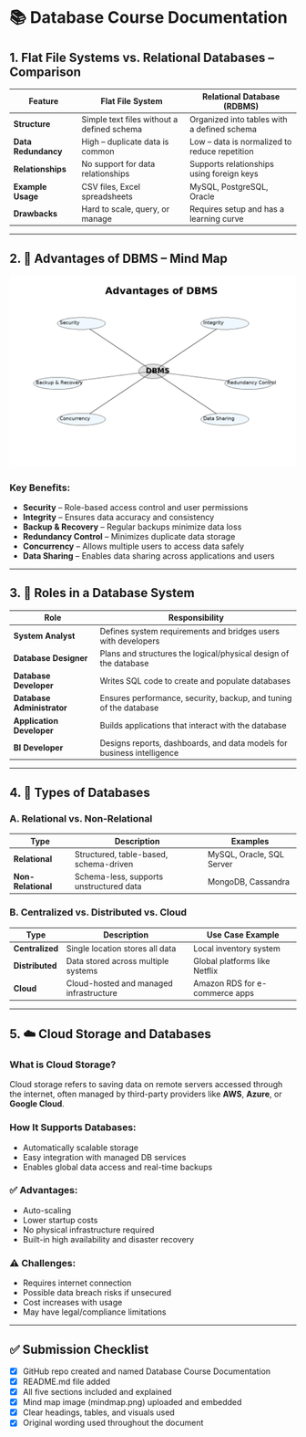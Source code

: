 # 📚 Database Course Documentation

## 1. Flat File Systems vs. Relational Databases – Comparison

| Feature             | Flat File System                                      | Relational Database (RDBMS)                          |
|---------------------|-------------------------------------------------------|------------------------------------------------------|
| **Structure**       | Simple text files without a defined schema            | Organized into tables with a defined schema          |
| **Data Redundancy** | High – duplicate data is common                       | Low – data is normalized to reduce repetition        |
| **Relationships**   | No support for data relationships                     | Supports relationships using foreign keys            |
| **Example Usage**   | CSV files, Excel spreadsheets                         | MySQL, PostgreSQL, Oracle                            |
| **Drawbacks**       | Hard to scale, query, or manage                       | Requires setup and has a learning curve              |

---

## 2. 🧠 Advantages of DBMS – Mind Map

![DBMS Advantages Mind Map](mindmap.png)

### Key Benefits:
- **Security** – Role-based access control and user permissions  
- **Integrity** – Ensures data accuracy and consistency  
- **Backup & Recovery** – Regular backups minimize data loss  
- **Redundancy Control** – Minimizes duplicate data storage  
- **Concurrency** – Allows multiple users to access data safely  
- **Data Sharing** – Enables data sharing across applications and users  

---

## 3. 👥 Roles in a Database System

| Role                      | Responsibility                                                              |
|---------------------------|------------------------------------------------------------------------------|
| **System Analyst**        | Defines system requirements and bridges users with developers                |
| **Database Designer**     | Plans and structures the logical/physical design of the database             |
| **Database Developer**    | Writes SQL code to create and populate databases                             |
| **Database Administrator**| Ensures performance, security, backup, and tuning of the database            |
| **Application Developer** | Builds applications that interact with the database                          |
| **BI Developer**          | Designs reports, dashboards, and data models for business intelligence       |

---

## 4. 📂 Types of Databases

### A. Relational vs. Non-Relational

| Type             | Description                                  | Examples                    |
|------------------|----------------------------------------------|-----------------------------|
| **Relational**    | Structured, table-based, schema-driven       | MySQL, Oracle, SQL Server   |
| **Non-Relational**| Schema-less, supports unstructured data      | MongoDB, Cassandra          |

### B. Centralized vs. Distributed vs. Cloud

| Type          | Description                                        | Use Case Example                 |
|---------------|----------------------------------------------------|----------------------------------|
| **Centralized**| Single location stores all data                   | Local inventory system           |
| **Distributed**| Data stored across multiple systems               | Global platforms like Netflix    |
| **Cloud**      | Cloud-hosted and managed infrastructure           | Amazon RDS for e-commerce apps   |

---

## 5. ☁️ Cloud Storage and Databases

### What is Cloud Storage?
Cloud storage refers to saving data on remote servers accessed through the internet, often managed by third-party providers like **AWS**, **Azure**, or **Google Cloud**.

### How It Supports Databases:
- Automatically scalable storage
- Easy integration with managed DB services
- Enables global data access and real-time backups

### ✅ Advantages:
- Auto-scaling
- Lower startup costs
- No physical infrastructure required
- Built-in high availability and disaster recovery

### ⚠️ Challenges:
- Requires internet connection
- Possible data breach risks if unsecured
- Cost increases with usage
- May have legal/compliance limitations

---

## ✅ Submission Checklist

- [x] GitHub repo created and named Database Course Documentation
- [x] README.md file added
- [x] All five sections included and explained
- [x] Mind map image (mindmap.png) uploaded and embedded
- [x] Clear headings, tables, and visuals used
- [x] Original wording used throughout the document
